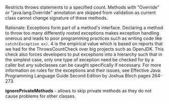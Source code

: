 Restricts throws statements to a specified count. Methods with
\"Override\" or \"java.lang.Override\" annotation are skipped from
validation as current class cannot change signature of these methods.

Rationale: Exceptions form part of a method\'s interface. Declaring a
method to throw too many differently rooted exceptions makes exception
handling onerous and leads to poor programming practices such as writing
code like `catch(Exception ex)`. 4 is the empirical value which is based
on reports that we had for the ThrowsCountCheck over big projects such
as OpenJDK. This check also forces developers to put exceptions into a
hierarchy such that in the simplest case, only one type of exception
need be checked for by a caller but any subclasses can be caught
specifically if necessary. For more information on rules for the
exceptions and their issues, see Effective Java: Programming Language
Guide Second Edition by Joshua Bloch pages 264-273.

**ignorePrivateMethods** - allows to skip private methods as they do not
cause problems for other classes.